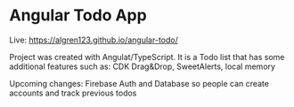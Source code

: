 # Angular Todo App

Live: https://algren123.github.io/angular-todo/

Project was created with Angulat/TypeScript. It is a Todo list that has some additional features such as: CDK Drag&Drop, SweetAlerts, local memory

Upcoming changes: Firebase Auth and Database so people can create accounts and track previous todos
